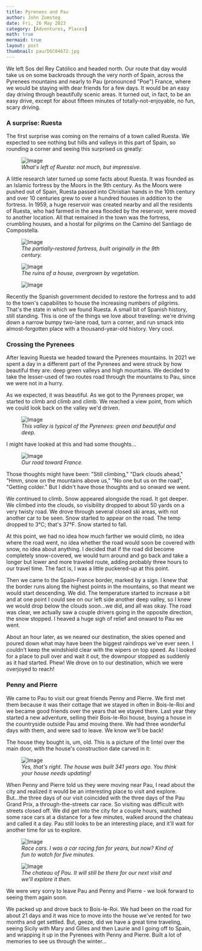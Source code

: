 ```yaml
---
title: Pyrenees and Pau
author: John Zumsteg
date: Fri, 26 May 2023
category: [Adventures, Places]
math: true
mermaid: true
layout: post
thumbnail: pau/DSC04672.jpg
---
```

We left Sos del Rey Católico and headed north. Our route that day would take us on some backroads through the very north of Spain, across the Pyrenees mountains and nearly to Pau (pronounced "Poe") France, where we would be staying with dear friends for a few days. It would be an easy day driving through beautifully scenic areas. It turned out, in fact, to be an easy drive, except for about fifteen minutes of totally-not-enjoyable, no fun, scary driving. 

<h3>A surprise: Ruesta</H3>
The first surprise was coming on the remains of a town called Ruesta. We expected to see nothing but hills and valleys in this part of Spain, so rounding a corner and seeing this surprised us greatly:

<figure class = "landscape" >
	<img src="{{ "pau/DSC04666.jpg" | prepend: site.imageurl | prepend: site.baseurl | prepend: site.url }}" alt="Image" />
	<figcaption><em>What's left of Ruesta: not much, but impressive.</em></figcaption>
</figure>
A little research later turned up some facts about Ruesta. It was founded as an Islamic fortress by the Moors in the 9th century. As the Moors were pushed out of Spain, Ruesta passed into Christian hands in the 10th century and over 10 centuries grew to over a hundred houses in addition to the fortress. In 1959, a huge reservoir was created nearby and all the residents of Ruesta, who had farmed in the area flooded by the reservoir, were moved to another location. All that remained in the town was the fortress, crumbling houses, and a hostal for pilgrims on the Camino del Santiago de Compostella.

<figure class = "landscape" >
	<img src="{{ "pau/DSC04666.jpg" | prepend: site.imageurl | prepend: site.baseurl | prepend: site.url }}" alt="Image" />
	<figcaption><em>The partially-restored fortress, built originally in the 9th century.</em></figcaption>
</figure>
<figure class = "portrait" >
	<img src="{{ "pau/DSC04670.jpg" | prepend: site.imageurl | prepend: site.baseurl | prepend: site.url }}" alt="Image" />
	<figcaption><em>The ruins of a house, overgrown by vegetation.</em></figcaption>
</figure>
<figure class = "portrait" >
	<img src="{{ "pau/DSC04672-1.jpg" | prepend: site.imageurl | prepend: site.baseurl | prepend: site.url }}" alt="Image" />
	<figcaption><em></em></figcaption>
</figure>

Recently the Spanish government decided to restore the fortress and to add to the town's capabilites to house the increasing numbers of pilgrims. That's the state in which we found Ruesta. A small bit of Spanish history, still standing. This is one of the things we love about traveling: we're driving down a narrow bumpy two-lane road, turn a corner, and run smack into almost-forgotten place with a thousand-year-old history. Very cool. 

<h3>Crossing the Pyrenees</h3>
After leaving Ruesta we headed toward the Pyrenees mountains. In 2021 we spent a day in a different part of the Pyrenees and were struck by how beautiful they are: deep green valleys and high mountains. We decided to take the lesser-used of two routes road through the mountains to Pau, since we were not in a hurry.

As we expected, it was beautiful. As we got to the Pyrenees proper, we started to climb and climb and climb. We reached a view point, from which we could look back on the valley we'd driven.
<figure class = "landscape" >
	<img src="{{ "pau/DSC04674.jpg" | prepend: site.imageurl | prepend: site.baseurl | prepend: site.url }}" alt="Image" />
	<figcaption><em>This valley is typical of the Pyrenees: green and beautiful and deep.</em></figcaption>
</figure>

I might have looked at this and had some thoughts...
<figure class = "landscape" >
	<img src="{{ "pau/DSC04677.jpg" | prepend: site.imageurl | prepend: site.baseurl | prepend: site.url }}" alt="Image" />
	<figcaption><em>Our road toward France.</em></figcaption>
</figure>

Those thoughts might have been: "Still climbing," "Dark clouds ahead," "Hmm, snow on the mountains above us," "No one but us on the road", "Getting colder." But I didn't have those thoughts and so onward we went.

We continued to climb. Snow appeared alongside the road. It got deeper. We climbed into the clouds, so visibility dropped to about 50 yards on a very twisty road. We drove through several closed ski areas, with not another car to be seen. Snow started to appear on the road. The temp dropped to 3°C; that's 37°F. Snow started to fall.

At this point, we had no idea how much farther we would climb, no idea where the road went, no idea whether the road would soon be covered with snow, no idea about anything. I decided that if the road did become completely snow-covered, we would turn around and go back and take a longer but lower and more traveled route, adding probably three hours to our travel time. The fact is, I was a little puckered-up at this point.

Then we came to the Spain&ndash;France border, marked by a sign. I knew that the border runs along the highest points in the mountains, so that meant we would start descending. We did. The temperature started to increase a bit and at one point I could see on our left side another deep valley, so I knew we would drop below the clouds soon...we did, and all was okay. The road was clear, we actually saw a couple drivers going in the opposite direction, the snow stopped. I heaved a huge sigh of relief and onward to Pau we went.

About an hour later, as we neared our destination, the skies opened and poured down what may have been the biggest raindrops we've ever seen. I couldn't keep the windshield clear with the wipers on top speed. As I looked for a place to pull over and wait it out, the downpour stopped as suddenly as it had started. Phew! We drove on to our destination, which we were overjoyed to reach!

<h3>Penny and Pierre</h3>
We came to Pau to visit our great friends Penny and Pierre. We first met them because it was their cottage that we stayed in often in Bois-le-Roi and we became good friends over the years that we stayed there. Last year they started a new adventure, selling their Bois-le-Roi house, buying a house in the countryside outside Pau amd moving there. We had three wonderful days with them, and were sad to leave. We know we'll be back!

The house they bought is, um, old. This is a picture of the lintel over the main door, with the house's construction date carved in it:
<figure class = "landscape" >
	<img src="{{ "pau/DSC04721-2.jpg" | prepend: site.imageurl | prepend: site.baseurl | prepend: site.url }}" alt="Image" />
	<figcaption><em>Yes, that's right. The house was built 341 years ago. You think your house needs updating!</em></figcaption>
</figure>

When Penny and Pierre told us they were moving near Pau, I read about the city and realized it would be an interesting place to visit and explore. But...the three days of our visit coincided with the three days of the Pau Grand Prix, a through-the-streets car race. So visiting was difficult with streets closed off. We did get into the city for a couple hours, watched some race cars at a distance for a few minutes, walked around the chateau and called it a day. Pau still looks to be an interesting place, and it'll wait for another time for us to explore.
<figure class = "landscape" >
	<img src="{{ "pau/DSC04750.jpg" | prepend: site.imageurl | prepend: site.baseurl | prepend: site.url }}" alt="Image" />
	<figcaption><em>Race cars. I was a car racing fan for years, but now? Kind of fun to watch for five minutes.</em></figcaption>
</figure>

<figure class = "portraint" >
	<img src="{{ "pau/DSC04743.jpg" | prepend: site.imageurl | prepend: site.baseurl | prepend: site.url }}" alt="Image" />
	<figcaption><em>The chateau of Pau. It will still be there for our next visit and we'll explore it then.</em></figcaption>
</figure>

We were very sorry to leave Pau and Penny and Pierre - we look forward to seeing them again soon. 

We packed up and drove back to Bois-le-Roi. We had been on the road for about 21 days and it was nice to move into the house we've rented for two months and get settled. But, geeze, did we have a great time traveling, seeing Sicily with Mary and Gilles and then Laurie and I going off to Spain, and wrapping it up in the Pyrenees with Penny and Pierre. Built a lot of memories to see us through the winter...